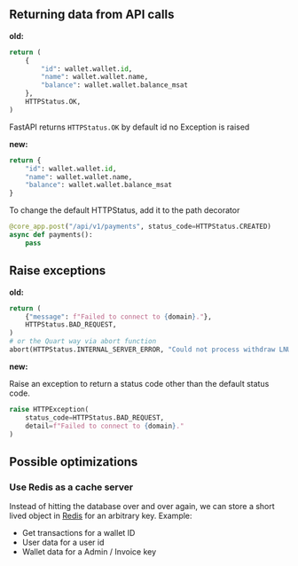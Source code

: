 ## Returning data from API calls
**old:**
```python
return (
    {
        "id": wallet.wallet.id, 
        "name": wallet.wallet.name, 
        "balance": wallet.wallet.balance_msat
    },
    HTTPStatus.OK,
)
```
FastAPI returns `HTTPStatus.OK` by default id no Exception is raised

**new:**
```python
return {
    "id": wallet.wallet.id, 
    "name": wallet.wallet.name, 
    "balance": wallet.wallet.balance_msat
}
```

To change the default HTTPStatus, add it to the path decorator
```python
@core_app.post("/api/v1/payments", status_code=HTTPStatus.CREATED)
async def payments():
    pass
```

## Raise exceptions
**old:**
```python
return (
    {"message": f"Failed to connect to {domain}."},
    HTTPStatus.BAD_REQUEST,
)
# or the Quart way via abort function
abort(HTTPStatus.INTERNAL_SERVER_ERROR, "Could not process withdraw LNURL.")
```

**new:**

Raise an exception to return a status code other than the default status code.
```python
raise HTTPException(
    status_code=HTTPStatus.BAD_REQUEST,
    detail=f"Failed to connect to {domain}."
)
```
## Possible optimizations
### Use Redis as a cache server
Instead of hitting the database over and over again, we can store a short lived object in [Redis](https://redis.io) for an arbitrary key.
Example:
* Get transactions for a wallet ID
* User data for a user id
* Wallet data for a Admin / Invoice key